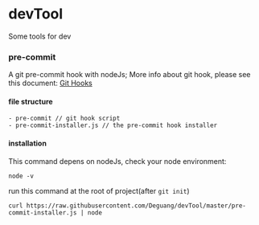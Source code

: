 # devTool
Some tools for dev

### pre-commit
A git pre-commit hook with nodeJs;
More info about git hook, please see this document: <a href="https://git-scm.com/book/it/v2/Customizing-Git-Git-Hooks">Git Hooks</a>

#### file structure

    - pre-commit // git hook script
    - pre-commit-installer.js // the pre-commit hook installer

#### installation
This command depens on nodeJs, check your node environment:

    node -v

run this command at the root of project(after `git init`)

    curl https://raw.githubusercontent.com/Deguang/devTool/master/pre-commit-installer.js | node

